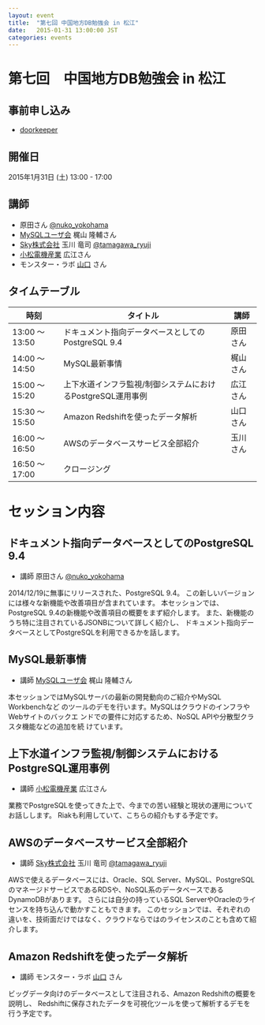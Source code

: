 ```yaml
---
layout: event
title:  "第七回 中国地方DB勉強会 in 松江"
date:   2015-01-31 13:00:00 JST
categories: events
---
```


# 第七回　中国地方DB勉強会 in 松江

## 事前申し込み

* [doorkeeper](http://dbstudychugoku.doorkeeper.jp/events/18385)

## 開催日

2015年1月31日 (土) 13:00 - 17:00

## 講師

* 原田さん [@nuko_yokohama](https://twitter.com/nuko_yokohama)
* [MySQLユーザ会](http://www.mysql.gr.jp/) 梶山 隆輔さん
* [Sky株式会社](http://www.skygroup.jp) 玉川 竜司 [@tamagawa_ryuji](https://twitter.com/tamagawa_ryuji)
* [小松電機産業](http://www.komatsuelec.co.jp/) 広江さん
* モンスター・ラボ [山口](http://monstar-lab.com/business_producer/yamaguchi-tomohiro) さん

## タイムテーブル

時刻 | タイトル | 講師
---- | ---- | ----
13:00 〜 13:50 | ドキュメント指向データベースとしてのPostgreSQL 9.4 | 原田さん
14:00 〜 14:50 | MySQL最新事情 | 梶山さん
15:00 〜 15:20 | 上下水道インフラ監視/制御システムにおけるPostgreSQL運用事例 | 広江さん
15:30 〜 15:50 | Amazon Redshiftを使ったデータ解析 | 山口さん
16:00 〜 16:50 | AWSのデータベースサービス全部紹介 | 玉川さん
16:50 〜 17:00 | クロージング |

# セッション内容

## ドキュメント指向データベースとしてのPostgreSQL 9.4

* 講師 原田さん [@nuko_yokohama](https://twitter.com/nuko_yokohama)

2014/12/19に無事にリリースされた、PostgreSQL 9.4。
この新しいバージョンには様々な新機能や改善項目が含まれています。
本セッションでは、PostgreSQL 9.4の新機能や改善項目の概要をまず紹介します。
また、新機能のうち特に注目されているJSONBについて詳しく紹介し、
ドキュメント指向データベースとしてPostgreSQLを利用できるかを話します。

## MySQL最新事情

* 講師 [MySQLユーザ会](http://www.mysql.gr.jp/) 梶山 隆輔さん

本セッションではMySQLサーバの最新の開発動向のご紹介やMySQL Workbenchなど のツールのデモを行います。MySQLはクラウドのインフラやWebサイトのバックエ ンドでの要件に対応するため、NoSQL APIや分散型クラスタ機能などの追加を続 けています。



## 上下水道インフラ監視/制御システムにおけるPostgreSQL運用事例

* 講師 [小松電機産業](http://www.komatsuelec.co.jp/) 広江さん

業務でPostgreSQLを使ってきた上で、今までの苦い経験と現状の運用についてお話しします。
Riakも利用していて、こちらの紹介もする予定です。

## AWSのデータベースサービス全部紹介

* 講師 [Sky株式会社](http://www.skygroup.jp) 玉川 竜司 [@tamagawa_ryuji](https://twitter.com/tamagawa_ryuji)

AWSで使えるデータベースには、Oracle、SQL Server、MySQL、PostgreSQLのマネージドサービスであるRDSや、NoSQL系のデータベースであるDynamoDBがあります。
さらには自分の持っているSQL ServerやOracleのライセンスを持ち込んで動かすこともできます。
このセッションでは、それぞれの違いを、技術面だけではなく、クラウドならではのライセンスのことも含めて紹介します。

## Amazon Redshiftを使ったデータ解析

* 講師 モンスター・ラボ [山口](http://monstar-lab.com/business_producer/yamaguchi-tomohiro) さん

ビッグデータ向けのデータベースとして注目される、Amazon Redshiftの概要を説明し、
Redshiftに保存されたデータを可視化ツールを使って解析するデモを行う予定です。
